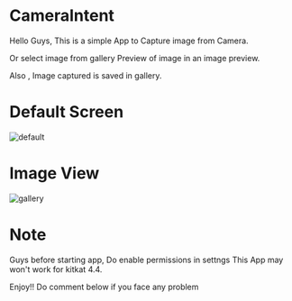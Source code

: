 # CameraIntent
Hello Guys,
This is a simple App to Capture image from Camera.


Or select image from gallery
Preview of image in an image preview.

Also , Image captured is saved in gallery.

# Default Screen

![default](https://user-images.githubusercontent.com/32816855/31864226-967a1670-b777-11e7-9f6e-af31a2d091a7.PNG)

# Image View

![gallery](https://user-images.githubusercontent.com/32816855/31864234-b203b2d4-b777-11e7-8411-930cd50aed8e.PNG)

# Note

Guys before starting app, Do enable permissions in settngs
This App may won't work for kitkat 4.4.

Enjoy!! Do comment below if you face any problem
